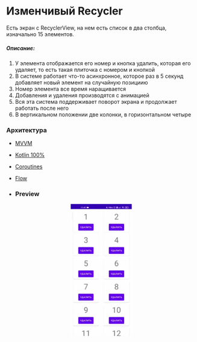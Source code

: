 # Изменчивый Recycler
Eсть экран с RecyclerView, на нем есть список в два столбца, изначально 15 элементов.

##### Описание:
1. У элемента отображается его номер и кнопка удалить, которая его удаляет, то есть такая плиточка с номером и кнопкой
2. В системе работает что-то асинхронное, которое раз в 5 секунд добавляет новый элемент на случайную позициию
3. Номер элемента все время наращивается
4. Добавления и удаления производятся с анимацией
5. Вся эта система поддерживает поворот экрана и продолжает работать после него
6. В вертикальном положении две колонки, в горизонтальном четыре

### Архитектура

* [MVVM](https://developer.android.com/jetpack/guide)
* [Kotlin 100%](https://kotlinlang.org/)
* [Coroutines](https://github.com/Kotlin/kotlinx.coroutines)
* [Flow](https://kotlinlang.org/docs/flow.html)

* ### Preview

<p align="center">
<img src="FlexibleRecyclerView.gif" width="32%"/>
</p>

